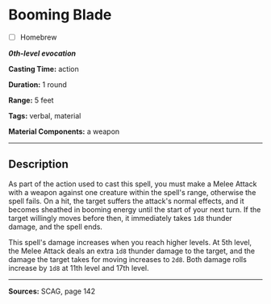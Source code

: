 # Booming Blade

- [ ] Homebrew

***0th-level evocation***

**Casting Time:** action

**Duration:** 1 round

**Range:** 5 feet

**Tags:** verbal, material

**Material Components:** a weapon

---

## Description
As part of the action used to cast this spell, you must make a Melee Attack with a weapon against one creature within the spell's range, otherwise the spell fails.
On a hit, the target suffers the attack's normal effects, and it becomes sheathed in booming energy until the start of your next turn.
If the target willingly moves before then, it immediately takes `1d8` thunder damage, and the spell ends.

This spell's damage increases when you reach higher levels.
At 5th level, the Melee Attack deals an extra `1d8` thunder damage to the target, and the damage the target takes for moving increases to `2d8`.
Both damage rolls increase by `1d8` at 11th level and 17th level.

---

**Sources:** SCAG, page 142
